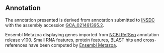 **Annotation**
----------

The annotation presented is derived from annotation submitted to
[INSDC](http://www.insdc.org) with the assembly accession [GCA\_021461395.2](http://www.ebi.ac.uk/ena/data/view/GCA_021461395.2).

Ensembl Metazoa displaying genes imported from [NCBI RefSeq](https://www.ncbi.nlm.nih.gov/genome/annotation_euk/Schistocerca_americana/100) annotation release v100.
Small RNA features, protein features, BLAST hits and cross-references have been
computed by [Ensembl Metazoa](https://metazoa.ensembl.org/info/genome/annotation/index.html).
